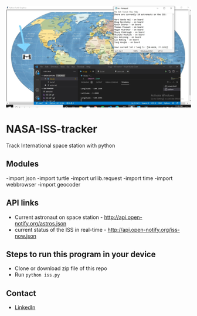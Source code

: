 ![image](https://github.com/JustNikhill/NASA-ISS-tracker/blob/main/ScreenshotISS(2).jpg)

# NASA-ISS-tracker
Track International space station with python 

## Modules 
-import json
-import turtle
-import urllib.request
-import time
-import webbrowser
-import geocoder

## API links
- Current astronaut on space station -  http://api.open-notify.org/astros.json
- current status of the ISS in real-time - http://api.open-notify.org/iss-now.json

## Steps to run this program in your device
- Clone or download zip file of this repo 
-  Run `python iss.py`
## Contact 
- [LinkedIn](https://www.linkedin.com/in/nikhil-yadav-609435203/) 


